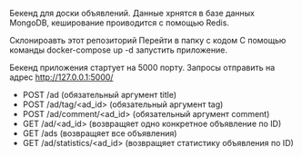 Бекенд для доски объявлений. 
Данные хрнятся в базе данных MongoDB, кеширование проиводится с помощью Redis.

Склонироавть этот репозиторий
Перейти в папку с кодом
С помощью команды docker-compose up -d запустить приложение.

Бекенд приложения стартует на 5000 порту. 
Запросы отправить на адрес http://127.0.0.1:5000/

- POST /ad (обязательный аргумент title)
- POST /ad/tag/<ad_id> (обязательный аргумент tag)
- POST /ad/comment/<ad_id> (обязательный аргумент comment)
- GET /ad/<ad_id> (возвращяет одно конкретное объявление по ID)
- GET /ads (возвращяет все объявления)
- GET /ad/statistics/<ad_id> (возвращяет статистику объявления по ID)
